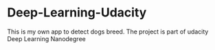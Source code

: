 # Deep-Learning-Udacity
This is my own app to detect dogs breed. The project is part of udacity Deep Learning Nanodegree
